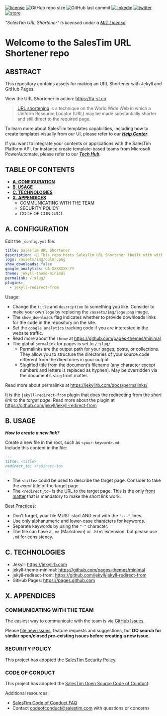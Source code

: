 [![license](https://img.shields.io/badge/License-MIT-yellow?style=flat)](/LICENSE.md)
![GitHub repo size](https://img.shields.io/github/repo-size/salestim/template-manifests)
![GitHub last commit](https://img.shields.io/github/last-commit/salestim/template-manifests)
[![linkedin](https://img.shields.io/badge/follow-@salestim-blue?logo=linkedin&logoColor=white)](https://www.linkedin.com/company/salestim/)
[![twitter](https://img.shields.io/badge/follow-@salestim-blue?logo=twitter&logoColor=white)](https://twitter.com/intent/follow?screen_name=salestimcrm)
[![store](https://img.shields.io/badge/visit-SalesTim%20Template%20Store-black?logo=microsoft-teams&logoColor=white)](https://store.salestim.com)

*"SalesTim URL Shortener" is licensed under a [MIT License](/LICENSE.md).*

# Welcome to the SalesTim URL Shortener repo

## ABSTRACT

This repository contains assets for making an URL Shortener with Jekyll and GitHub Pages.

View the URL Shortener in action: https://fa-st.co

> [URL shortening](https://en.wikipedia.org/wiki/URL_shortening) is a technique on the World Wide Web in which a Uniform Resource Locator (URL) may be made substantially shorter and still direct to the required page.

To learn more about SalesTim templates capabilities, including how to create templates visually from our UI, please refer to our ***[Help Center](https://help.salestim.com/)***.

If you want to integrate your contents or applications with the SalesTim Platform API, for instance create template-based teams from Microsoft PowerAutomate, please refer to our ***[Tech Hub](https://developers.salestim.com/)***.

## TABLE OF CONTENTS

- **[A. CONFIGURATION](#a-configuration)**
- **[B. USAGE](#b-usage)**
- **[C. TECHNOLOGIES](#c-technologies)**
- **[X. APPENDICES](#x-appendices)**
  - COMMUNICATING WITH THE TEAM
  - SECURITY POLICY
  - CODE OF CONDUCT

## A. CONFIGURATION

Edit the `_config.yml` file:

```yaml
title: SalesTim URL Shortener
description: ✂️🔗 This repo hosts SalesTim URL Shortener (built with with Jekyll and GitHub Pages).
logo: /assets/img/color.png
show_downloads: false
google_analytics: UA-XXXXXXX-YY
theme: jekyll-theme-minimal
permalink: /:slug/
plugins:
  - jekyll-redirect-from
```

Usage:
- Change the `title` and `description` to something you like. Consider to make your own `logo` by replacing the `/assets/img/logo.png` image.
- The `show_downloads` flag indicates whether to provide downloads links for the code in the repository on the site.
- Set the `google_analytics` tracking code if you are interested in the website traffic.
- Read more about the `theme` at https://github.com/pages-themes/minimal
- The global `permalink` for pages is set to `/:slug/`.
  - Permalinks are the output path for your pages, posts, or collections. They allow you to structure the directories of your source code different from the directories in your output.
  - Slugified title from the document’s filename (any character except numbers and letters is replaced as hyphen). May be overridden via the document’s `slug` front matter.

Read more about permalinks at https://jekyllrb.com/docs/permalinks/

It is the `jekyll-redirect-from` plugin that does the redirecting from the *short link* to the *target page*.
Read more about the plugin at https://github.com/jekyll/jekyll-redirect-from

## B. USAGE

***How to create a new link?***

Create a new file in the root, such as `<your-keyword>.md`.  
Include this content in the file:

```md
---
title: <title>
redirect_to: <redirect-to>
---
```

- The `<title>` could be used to describe the target page. Consider to take the *exact* title of the target page.
- The `<redirect_to>` is the URL to the target page. This is the only [front matter](https://jekyllrb.com/docs/front-matter/) that is mandatory to make the short link work.

Best Practices:
- Don't forget, your file MUST start AND end with the `"---"` lines.
- Use only alphanumeric and lower-case characters for keywords.
- Separate keywords by using the `"-"` character.
- The file can have a `.md` (Markdown) or `.html` extension, but please use `.md` for consistency.

## C. TECHNOLOGIES

- Jekyll: https://jekyllrb.com
- jekyll-theme-minimal: https://github.com/pages-themes/minimal
- jekyll-redirect-from: https://github.com/jekyll/jekyll-redirect-from
- GitHub Pages: https://pages.github.com

## X. APPENDICES

### COMMUNICATING WITH THE TEAM

The easiest way to communicate with the team is via [GitHub Issues](/issues).

Please [file new issues](/issues/new/choose), feature requests and suggestions, but **DO search for similar open/closed pre-existing issues before creating a new issue.**

### SECURITY POLICY

This project has adopted the [SalesTim Security Policy](https://developers.salestim.com/platform/securitypolicy.html).

### CODE OF CONDUCT

This project has adopted the [SalesTim Open Source Code of Conduct](https://codeofconduct.salestim.com).

Additional resources:
- [SalesTim Code of Conduct FAQ](https://codeofconduct.salestim.com/faq/)
- Contact [codeofconduct@salestim.com](mailto:codeofconduct@salestim.com) with questions or concerns